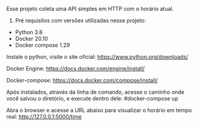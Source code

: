 Esse projeto coleta uma API simples em HTTP com o horário atual.

1. Pré requisitos com versões utilizadas nesse projeto:
- Python 3.8
- Docker 20.10
- Docker compose 1.29


Instale o python, visite o site oficial:
https://www.python.org/downloads/

Docker Engine:
https://docs.docker.com/engine/install/

Docker-compose:
https://docs.docker.com/compose/install/

Após instalados, através da linha de comando, acesse o caminho onde você salvou o diretório, e execute dentro dele:
#docker-compose up

Abra o browser e acesse a URL abaixo para visualizar o horário em tempo real:
http://127.0.0.1:5000/time
